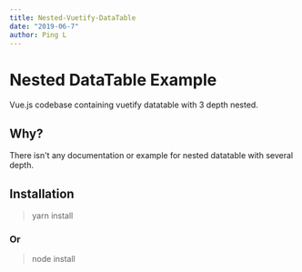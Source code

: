 ```yaml
---
title: Nested-Vuetify-DataTable
date: "2019-06-7"
author: Ping L
---
```

# Nested DataTable Example
Vue.js codebase containing vuetify datatable with 3 depth nested.

## Why?
There isn't any documentation or example for nested datatable with several depth.

## Installation
> yarn install
### Or
> node install